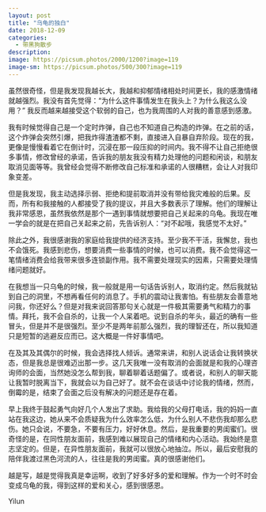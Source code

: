```yaml
---
layout: post
title: "乌龟的独白"
date: 2018-12-09
categories:
  - 带黑狗散步
description:
image: https://picsum.photos/2000/1200?image=119
image-sm: https://picsum.photos/500/300?image=119
---
```

虽然很奇怪，但是我发现我越长大，我越和抑郁情绪相处时间更长，我的感激情绪就越强烈。我没有首先觉得：“为什么这件事情发生在我头上？为什么我这么没用？” 我反而越来越接受这个软弱的自己，也为我周围的人对我的善意感到感激。

我有时候觉得自己是一个定时炸弹，自己也不知道自己构造的炸弹。在之前的话<!--break-->，这个炸弹会突然引爆，把我炸得渣渣都不剩，直接进入自暴自弃阶段。现在的我，更像是慢慢看着它在倒计时，沉浸在那一段压抑的时间内。我不得不让自己拒绝很多事情，修改曾经的承诺，告诉我的朋友我没有精力处理他的问题和闲谈，和朋友取消见面等等。我曾经会觉得不断修改自己标准和承诺的人很糟糕，会让人对我印象变差。

但是我发现，我主动选择示弱、拒绝和提前取消并没有带给我灾难般的后果。反而，所有和我接触的人都接受了我的提议，并且大多数表示了理解。他们的理解让我非常感恩，虽然我依然是那个一遇到事情就想要把自己关起来的乌龟。我现在唯一学会的就是在把自己关起来之前，先告诉别人：“对不起哦，我感觉不太好。”

除此之外，我很感谢我的家庭给我提供的经济支持。至少我不干活，我懈怠，我也不会饿死。我感到悲伤，想要消费一些事情的时候，也可以消费。我不会觉得这一笔情绪消费会给我带来很多连锁副作用。我不需要处理现实的因素，只需要处理情绪问题就好。

在我想当一只乌龟的时候，我一般就是用一句话告诉别人，取消约定。然后我就钻到自己的洞里，不想再看任何的消息了。手机的震动让我害怕。有些朋友会善意地问我，你还好么？但是对我来说回答那句关心就是一件极其需要勇气和精力的事情。拜托，我不会自杀的，让我一个人呆着吧。说到自杀的年头，最近的确有一些冒头，但是并不是很强烈。至少不是两年前那么强烈，我的理智还在，所以我知道只是短暂的逃避反应而已。这大概是一件好事情吧。

在及其及其偶尔的时候，我会选择找人倾诉。通常来讲，和别人说话会让我转换状态，但是我总是很难迈出那一步。这几天我唯一没有取消的会面就是和我的心理咨询师的会面，当然她没怎么帮到我，聊着聊着话题偏了。或者说，和别人的聊天能让我暂时脱离当下，我就会以为自己好了。就不会在谈话中讨论我的情绪，然而，倒霉的是，结束了会面之后没有解决的问题还是存在着。

早上我终于鼓起勇气向好几个人发出了求助。我给我的父母打电话，我的妈妈一直站在我这边，她从来不会质疑我为什么效率怎么低，为什么别人不悲伤我却那么悲伤。她只会说，不要急，不要有压力，好好休息。然后，是我重要的男闺蜜们。很奇怪的是，在同性朋友面前，我感到难以展现自己的情绪和内心活动。我始终是意志坚定的。但是，在异性朋友面前，我就可以很放心地抽泣。所以，最后安慰我的陪伴我渡过黑色河流的人，往往是我的男闺蜜。真的很感谢他们。

越是写，越是觉得我真是幸运啊，收到了好多好多的爱和理解。作为一个时不时会变成乌龟的我，得到这样的爱和关心，感到很感恩。


Yilun